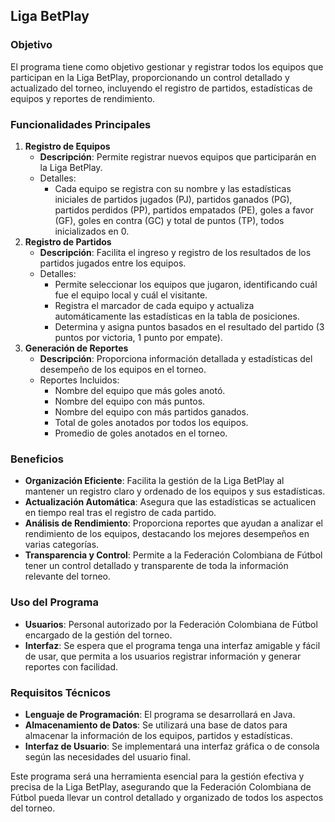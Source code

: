 ## Liga BetPlay

### Objetivo

El programa tiene como objetivo gestionar y registrar todos los equipos que participan en la Liga BetPlay, proporcionando un control detallado y actualizado del torneo, incluyendo el registro de partidos, estadísticas de equipos y reportes de rendimiento.

### Funcionalidades Principales

1. **Registro de Equipos**
   - **Descripción**: Permite registrar nuevos equipos que participarán en la Liga BetPlay.
   - Detalles:
     - Cada equipo se registra con su nombre y las estadísticas iniciales de partidos jugados (PJ), partidos ganados (PG), partidos perdidos (PP), partidos empatados (PE), goles a favor (GF), goles en contra (GC) y total de puntos (TP), todos inicializados en 0.
2. **Registro de Partidos**
   - **Descripción**: Facilita el ingreso y registro de los resultados de los partidos jugados entre los equipos.
   - Detalles:
     - Permite seleccionar los equipos que jugaron, identificando cuál fue el equipo local y cuál el visitante.
     - Registra el marcador de cada equipo y actualiza automáticamente las estadísticas en la tabla de posiciones.
     - Determina y asigna puntos basados en el resultado del partido (3 puntos por victoria, 1 punto por empate).
3. **Generación de Reportes**
   - **Descripción**: Proporciona información detallada y estadísticas del desempeño de los equipos en el torneo.
   - Reportes Incluidos:
     - Nombre del equipo que más goles anotó.
     - Nombre del equipo con más puntos.
     - Nombre del equipo con más partidos ganados.
     - Total de goles anotados por todos los equipos.
     - Promedio de goles anotados en el torneo.

### Beneficios

- **Organización Eficiente**: Facilita la gestión de la Liga BetPlay al mantener un registro claro y ordenado de los equipos y sus estadísticas.
- **Actualización Automática**: Asegura que las estadísticas se actualicen en tiempo real tras el registro de cada partido.
- **Análisis de Rendimiento**: Proporciona reportes que ayudan a analizar el rendimiento de los equipos, destacando los mejores desempeños en varias categorías.
- **Transparencia y Control**: Permite a la Federación Colombiana de Fútbol tener un control detallado y transparente de toda la información relevante del torneo.

### Uso del Programa

- **Usuarios**: Personal autorizado por la Federación Colombiana de Fútbol encargado de la gestión del torneo.
- **Interfaz**: Se espera que el programa tenga una interfaz amigable y fácil de usar, que permita a los usuarios registrar información y generar reportes con facilidad.

### Requisitos Técnicos

- **Lenguaje de Programación**: El programa se desarrollará en Java.
- **Almacenamiento de Datos**: Se utilizará una base de datos para almacenar la información de los equipos, partidos y estadísticas.
- **Interfaz de Usuario**: Se implementará una interfaz gráfica o de consola según las necesidades del usuario final.

Este programa será una herramienta esencial para la gestión efectiva y precisa de la Liga BetPlay, asegurando que la Federación Colombiana de Fútbol pueda llevar un control detallado y organizado de todos los aspectos del torneo.